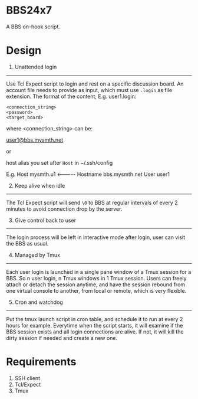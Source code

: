 # BBS24x7
A BBS on-hook script.

Design
======

1. Unattended login
-------------------

Use Tcl Expect script to login and rest on a specific discussion board. An
account file needs to provide as input, which must use `.login` as file
extension. The format of the content,
E.g. user1.login:
```
<connection_string>
<password>
<target_board>
```

where <connection_string> can be:

user1@bbs.mysmth.net

or

host alias you set after `Host` in ~/.ssh/config

E.g.
Host mysmth.u1			<-----
    Hostname bbs.mysmth.net
    User user1

2. Keep alive when idle
-----------------------

The Tcl Expect script will send `\0` to BBS at regular intervals of every 2
minutes to avoid connection drop by the server.

3. Give control back to user
----------------------------

The login process will be left in interactive mode after login, user can visit
the BBS as usual.

4. Managed by Tmux
------------------

Each user login is launched in a single pane window of a Tmux session for a 
BBS. So n user login, n Tmux windows in 1 Tmux session.
Users can freely attach or detach the session anytime, and have the
session rebound from one virtual console to another, from local or remote,
which is very flexible.

5. Cron and watchdog
--------------------

Put the tmux launch script in cron table, and schedule it to run at
every 2 hours for example. Everytime when the script starts, it will examine
if the BBS session exists and all login connections are alive. If not, it will
kill the dirty session if needed and create a new one.


Requirements
============

1. SSH client
2. Tcl/Expect
3. Tmux



[//]: # (vim: tw=78:ts=8:sts=4:sw=4:noet:ft=markdown:norl:)
